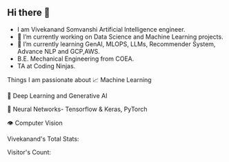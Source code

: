## Hi there 👋

<!--
**VivekanandSomvanshi/VivekanandSomvanshi** is a ✨ _special_ ✨ repository because its `README.md` (this file) appears on your GitHub profile.

<--  💬 Ask me about ...
- 📫 How to reach me: ...
- 😄 Pronouns: ...
- ⚡ Fun fact: ... 

Here are some ideas to get you started: -->
- I am Vivekanand Somvanshi Artificial Intelligence engineer.
- 🔭 I’m currently working on Data Science and Machine Learning projects.
- 🌱 I’m currently learning GenAI, MLOPS, LLMs, Recommender System, Advance NLP and GCP,AWS.
- B.E. Mechanical Engineering from COEA.
- TA at Coding Ninjas.

Things I am passionate about
📈 Machine Learning

🤖 Deep Learning and Generative AI

🧠 Neural Networks- Tensorflow & Keras, PyTorch

👁️ Computer Vision

Vivekanand's Total Stats:

Visitor's Count:
